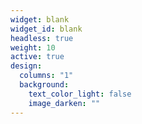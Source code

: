 ```yaml
---
widget: blank
widget_id: blank
headless: true
weight: 10
active: true
design:
  columns: "1"
  background:
    text_color_light: false
    image_darken: ""
---
```

